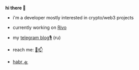 **hi there 👋**

- i'm a developer mostly interested in crypto/web3 projects

- currently working on [Rivo](https://rivo.xyz)

- my [telegram blog🎙](https://t.me/mevsinternet) (ru)

- reach me: [💌📫](mailto:z0rats.alex@gmail.com)

- [habr 🛸](https://habr.com/ru/users/soanyway/publications/articles/)

